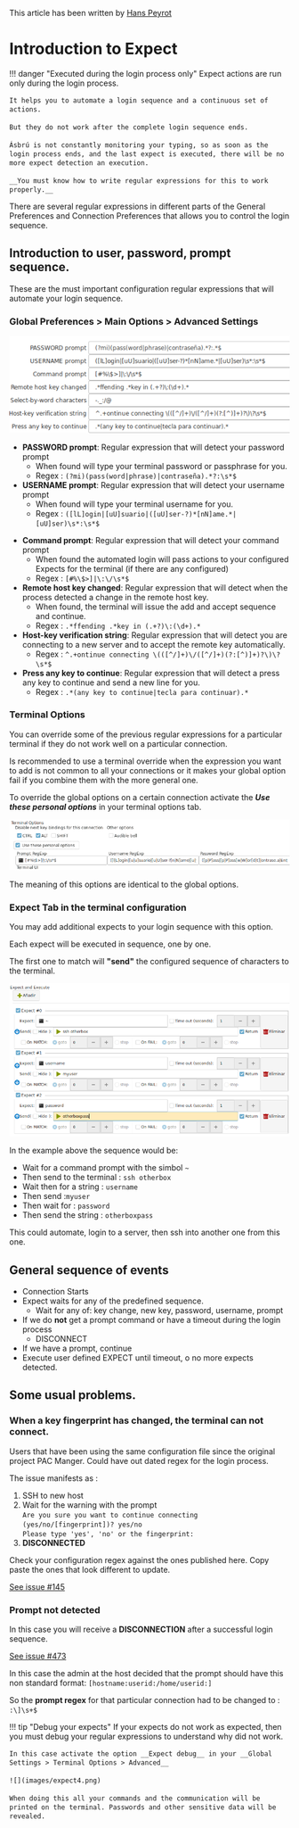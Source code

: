 This article has been written by [Hans Peyrot](https://github.com/hanspr)

# Introduction to Expect

!!! danger "Executed during the login process only"
    Expect actions are run only during the login process.

    It helps you to automate a login sequence and a continuous set of actions.

    But they do not work after the complete login sequence ends.

    Ásbrú is not constantly monitoring your typing, so as soon as the login process ends, and the last expect is executed, there will be no more expect detection an execution.

    __You must know how to write regular expressions for this to work properly.__


There are several regular expressions in different parts of the General Preferences and Connection Preferences that allows you to control the login sequence.


## Introduction to user, password, prompt sequence.

These are the must important configuration regular expressions that will automate your login sequence.

### Global Preferences > Main Options > Advanced Settings

![](images/expect1.png)

+ __PASSWORD prompt__: Regular expression that will detect your password prompt
    - When found will type your terminal password or passphrase for you.
    - Regex : `(?mi)(pass(word|phrase)|contraseña).*?:\s*$`
+ __USERNAME prompt__: Regular expression that will detect your username prompt
    - When found will type your terminal username for you.
    - Regex : `([lL]ogin|[uU]suario|([uU]ser-?)*[nN]ame.*|[uU]ser)\s*:\s*$`
* __Command prompt__: Regular expression that will detect your command prompt
    - When found the automated login will pass actions to your configured Expects for the terminal (if there are any configured)
    - Regex : `[#%\$>]|\:\/\s*$`
* __Remote host key changed__: Regular expression that will detect when the process detected a change in the remote host key.
    - When found, the terminal will issue the add and accept sequence and continue.
    - Regex : `.*ffending .*key in (.+?)\:(\d+).*`
* __Host-key verification string__: Regular expression that will detect you are connecting to a new server and to accept the remote key automatically.
    - Regex : `^.+ontinue connecting \(([^/]+)\/([^/]+)(?:[^)]+)?\)\?\s*$`
* __Press any key to continue__: Regular expression that will detect a press any key to continue and send a new line for you.
    - Regex : `.*(any key to continue|tecla para continuar).*`

### Terminal Options

You can override some of the previous regular expressions for a particular terminal if they do not work well on a particular connection.

Is recommended to use a terminal override when the expression you want to add is not common to all your connections or it makes your global option fail if you combine them with the more general one.

To override the global options on a certain connection activate the ___Use these personal options___ in your terminal options tab.

![](images/expect2.png)

The meaning of this options are identical to the global options.

### Expect Tab in the terminal configuration

You may add additional expects to your login sequence with this option.

Each expect will be executed in sequence, one by one.

The first one to match will __"send"__ the configured sequence of characters to the terminal.

![](images/expect3.png)

In the example above the sequence would be:

+ Wait for a command prompt with the simbol `~`
+ Then send to the terminal : `ssh otherbox`
+ Wait then for a string : `username`
+ Then send :`myuser`
+ Then wait for : `password`
+ Then send the string : `otherboxpass`

This could automate, login to a server, then ssh into another one from this one.

## General sequence of events

+ Connection Starts
+ Expect waits for any of the predefined sequence.
    - Wait for any of: key change, new key, password, username, prompt
+ If we do __not__ get a prompt command or have a timeout during the login process
    - DISCONNECT
+ If we have a prompt, continue
+ Execute user defined EXPECT until timeout, o no more expects detected.

## Some usual problems.

### When a key fingerprint has changed, the terminal can not connect.

Users that have been using the same configuration file since the original project PAC Manger. Could have out dated regex for the login process.

The issue manifests as :

1. SSH to new host
2. Wait for the warning with the prompt   
   `Are you sure you want to continue connecting (yes/no/[fingerprint])? yes/no`   
   `Please type 'yes', 'no' or the fingerprint: `
3. __DISCONNECTED__

Check your configuration regex against the ones published here. Copy paste the ones that look different to update.

[See issue #145](https://github.com/asbru-cm/asbru-cm/issues/145)

### Prompt not detected

In this case you will receive a __DISCONNECTION__ after a successful login sequence.

[See issue #473](https://github.com/asbru-cm/asbru-cm/issues/473#issuecomment-601076625)

In this case the admin at the host decided that the prompt should have this non standard format: `[hostname:userid:/home/userid:]`

So the __prompt regex__ for that particular connection had to be changed to : `:\]\s+$`

!!! tip "Debug your expects"
    If your expects do not work as expected, then you must debug your regular expressions to understand why did not work.

    In this case activate the option __Expect debug__ in your __Global Settings > Terminal Options > Advanced__

    ![](images/expect4.png)

    When doing this all your commands and the communication will be printed on the terminal. Passwords and other sensitive data will be revealed.
